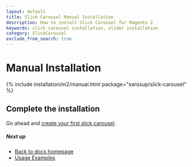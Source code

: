 ```yaml
---
layout: default
title: Slick Carousel Manual Installation
description: How to install Slick Carousel for Magento 2
keywords: slick carousel installation, slider installation
category: SlickCarousel
exclude_from_search: true
---
```


# Manual Installation

{% include installation/m2/manual.html package="swissup/slick-carousel" %}

## Complete the installation

Go ahead and [create your first slick carousel](../usage/#basic-usage).

##### Next up

- [Back to docs homepage](../)
- [Usage Examples](../usage/)
